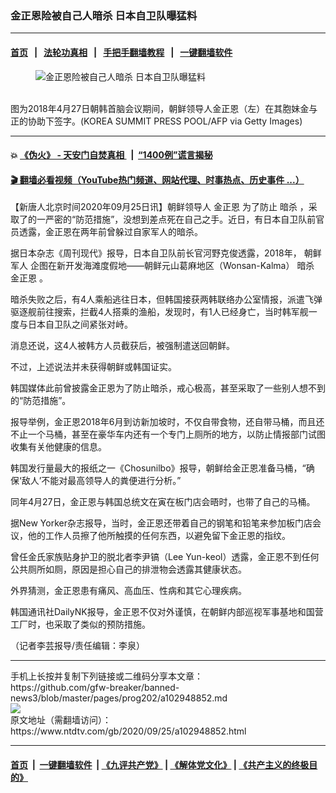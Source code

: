 ### 金正恩险被自己人暗杀 日本自卫队曝猛料
------------------------

#### [首页](https://github.com/gfw-breaker/banned-news3/blob/master/README.md) &nbsp;&nbsp;|&nbsp;&nbsp; [法轮功真相](https://github.com/begood0513/basic/blob/master/README.md)  &nbsp;&nbsp;|&nbsp;&nbsp; [手把手翻墙教程](https://github.com/gfw-breaker/guides/wiki)  &nbsp;&nbsp;|&nbsp;&nbsp; [一键翻墙软件](https://github.com/gfw-breaker/nogfw/blob/master/README.md)  



<div><div class="featured_image">
 <figure>
  <img alt="金正恩险被自己人暗杀 日本自卫队曝猛料" src="https://i.ntdtv.com/assets/uploads/2020/08/f26857abbfe886909129712c02229327-800x450.jpg"/>
 </figure><br/>
 <span class="caption">
  图为2018年4月27日朝韩首脑会议期间，朝鲜领导人金正恩（左）在其胞妹金与正的协助下签字。(KOREA SUMMIT PRESS POOL/AFP via Getty Images)
 </span>
</div>
</div><hr/>

#### 💥 [《伪火》 - 天安门自焚真相 ](http://158.247.195.190:10000/videos/blog/weihuo.html)&nbsp; |&nbsp; [“1400例”谎言揭秘  ](http://158.247.195.190:10000/videos/blog/jiexi1400.html)

#### [ 🎬  翻墙必看视频（YouTube热门频道、网站代理、时事热点、历史事件 ...）](https://github.com/gfw-breaker/links/blob/master/banned.md)

<div><div class="post_content" itemprop="articleBody">
 <p>
  【新唐人北京时间2020年09月25日讯】朝鲜领导人
  <ok href="https://www.ntdtv.com/gb/金正恩.htm">
   金正恩
  </ok>
  为了防止
  <ok href="https://www.ntdtv.com/gb/暗杀.htm">
   暗杀
  </ok>
  ，采取了的一严密的“防范措施”，没想到差点死在自己之手。近日，有日本自卫队前官员透露，金正恩在两年前曾躲过自家军人的暗杀。
 </p>
 <p>
  据日本杂志《周刊现代》报导，日本自卫队前长官河野克俊透露，2018年，
  <ok href="https://www.ntdtv.com/gb/朝鲜军人.htm">
   朝鲜军人
  </ok>
  企图在新开发海滩度假地——朝鲜元山葛麻地区（Wonsan-Kalma）
  <ok href="https://www.ntdtv.com/gb/暗杀.htm">
   暗杀
  </ok>
  <ok href="https://www.ntdtv.com/gb/金正恩.htm">
   金正恩
  </ok>
  。
 </p>
 <p>
  暗杀失败之后，有4人乘船逃往日本，但韩国接获两韩联络办公室情报，派遣飞弹驱逐舰前往搜索，拦截4人搭乘的渔船，发现时，有1人已经身亡，当时韩军舰一度与日本自卫队之间紧张对峙。
 </p>
 <p>
  消息还说，这4人被韩方人员截获后，被强制遣送回朝鲜。
 </p>
 <p>
  不过，上述说法并未获得朝鲜或韩国证实。
 </p>
 <p>
  韩国媒体此前曾披露金正恩为了防止暗杀，戒心极高，甚至采取了一些别人想不到的“防范措施”。
 </p>
 <p>
  报导举例，金正恩2018年6月到访新加坡时，不仅自带食物，还自带马桶，而且还不止一个马桶，甚至在豪华车内还有一个专门上厕所的地方，以防止情报部门试图收集有关他健康的信息。
 </p>
 <p>
  韩国发行量最大的报纸之一《Chosunilbo》报导，朝鲜给金正恩准备马桶，“确保‘敌人’不能对最高领导人的粪便进行分析。”
 </p>
 <p>
  同年4月27日，金正恩与韩国总统文在寅在板门店会晤时，也带了自己的马桶。
 </p>
 <p>
  据New Yorker杂志报导，当时，金正恩还带着自己的钢笔和铅笔来参加板门店会议，他的工作人员擦了他所触摸的任何东西，以避免留下金正恩的指纹。
 </p>
 <p>
  曾任金氏家族贴身护卫的脱北者李尹镐（Lee Yun-keol）透露，金正恩不到任何公共厕所如厕，原因是担心自己的排泄物会透露其健康状态。
 </p>
 <p>
  外界猜测，金正恩患有痛风、高血压、性病和其它心理疾病。
 </p>
 <p>
  韩国通讯社DailyNK报导，金正恩不仅对外谨慎，在朝鲜内部巡视军事基地和国营工厂时，也采取了类似的预防措施。
 </p>
 <p>
  （记者李芸报导/责任编辑：李泉）
 </p>
 <div class="single_ad">
 </div>
</div>
</div>
<hr/>
手机上长按并复制下列链接或二维码分享本文章：<br/>
https://github.com/gfw-breaker/banned-news3/blob/master/pages/prog202/a102948852.md <br/>
<a href='https://github.com/gfw-breaker/banned-news3/blob/master/pages/prog202/a102948852.md'><img src='https://github.com/gfw-breaker/banned-news3/blob/master/pages/prog202/a102948852.md.png'/></a> <br/>
原文地址（需翻墙访问）：https://www.ntdtv.com/gb/2020/09/25/a102948852.html


------------------------
#### [首页](https://github.com/gfw-breaker/banned-news3/blob/master/README.md) &nbsp;|&nbsp; [一键翻墙软件](https://github.com/gfw-breaker/nogfw/blob/master/README.md) &nbsp;| [《九评共产党》](https://github.com/gfw-breaker/9ping.md/blob/master/README.md#九评之一评共产党是什么) | [《解体党文化》](https://github.com/gfw-breaker/jtdwh.md/blob/master/README.md) | [《共产主义的终极目的》](https://github.com/gfw-breaker/gczydzjmd.md/blob/master/README.md)


<img src='http://gfw-breaker.win/banned-news3/pages/prog202/a102948852.md' width='0px' height='0px'/>